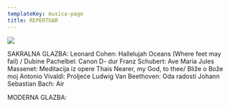 ```yaml
---
templateKey: musica-page
title: REPERTOAR
---
```

![](https://res.cloudinary.com/teapetradotcom/image/upload/v1597688854/0c4a2421_s7huzf.jpg)

SAKRALNA GLAZBA:
Leonard Cohen: Hallelujah
Oceans (Where feet may fail) / Dubine
Pachelbel: Canon D- dur
Franz Schubert: Ave Maria
Jules Massenet: Meditacija iz opere Thais
Nearer, my God, to thee/ Bliže o Bože moj
Antonio Vivaldi: Proljeće
Ludwig Van Beethoven: Oda radosti
Johann Sebastian Bach: Air



MODERNA GLAZBA:
